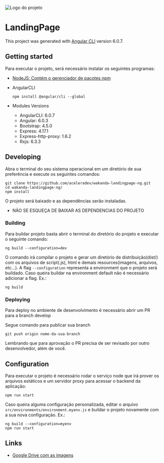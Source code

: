 ![Logo do projeto](https://wakanda-home-ng.herokuapp.com/assets/images/logo-wakanda.png)

# LandingPage

This project was generated with [Angular CLI](https://github.com/angular/angular-cli) version 6.0.7.

## Getting started

Para executar o projeto, será necessário instalar os seguintes programas:
* [NodeJS: Contém o gerenciador de pacotes npm](https://nodejs.org/pt-br/download/)
* AngularCLI
	```shell
	npm install @angular/cli --global
	```

* Modules Versions
	* AngularCLI: 6.0.7
	* Angular: 6.0.3
	* Bootstrap: 4.5.0
	* Express: 4.17.1
	* Express-http-proxy: 1.6.2
	* Rxjs: 6.3.3
## Developing

Abra o terminal do seu sistema operacional em um diretório de sua preferência e execute os seguintes comandos:

```shell
git clone https://github.com/aceleradev/wakanda-landingpage-ng.git
cd wakanda-landingpage-ng/
npm install
```

O projeto será baixado e as dependências serão instaladas.

* NÃO SE ESQUEÇA DE BAIXAR AS DEPENDENCIAS DO PROJETO 

### Building

Para buildar projeto basta abrir o terminal do diretório do projeto e executar o seguinte comando:
```shell
ng build --configuration=dev
```
O comando irá compilar o projeto e gerar um diretório de distribuição(dist/) com os arquivos de script(.js), html e demais resources(imagens, arquivos, etc...).
A flag `--configuration` representa a environment que o projeto será buildado. Caso queira buildar na environment default não é necessário adicionar a flag. Ex.:
```shell
ng build
```

### Deploying

Para deploy no ambiente de desenvolvimento é necessário abrir um PR para a branch develop

Segue comando para publicar sua branch
```shell
git push origin nome-da-sua-branch
```
Lembrando que para aprovação o PR precisa de ser revisado por outro desenvolvedor, além de você.


## Configuration
Para executar o projeto é necessário rodar o serviço node que irá prover os arquivos estáticos e um servidor proxy para acessar o backend da aplicação:
```shell
npm run start
```
Caso queira alguma configuração personalizada, editar o arquivo `src/environments/environment.myenv.js` e buildar o projeto novamente com a sua nova configuração. Ex.:
```shell
ng build --configuration=myenv
npm run start
```
## Links


- [Google Drive com as imagens](https://drive.google.com/drive/folders/1ZIdMqgmVlA9qp9NwXKfn-zlcXsMu-zup?usp=sharing)
